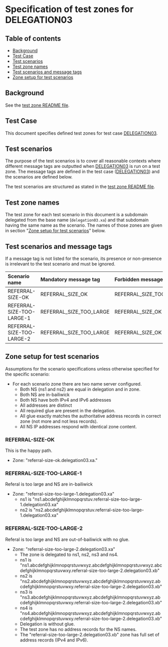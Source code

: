 # Specification of test zones for DELEGATION03


## Table of contents

* [Background](#background)
* [Test Case](#test-case)
* [Test scenarios](#test-scenarios)
* [Test zone names](#test-zone-names)
* [Test scenarios and message tags](#test-scenarios-and-message-tags)
* [Zone setup for test scenarios]


## Background

See the [test zone README file].


## Test Case
This document specifies defined test zones for test case [DELEGATION03].


## Test scenarios

The purpose of the test scenarios is to cover all reasonable contexts where
different message tags are outputted when [DELEGATION03] is run on a test zone.
The message tags are defined in the test case ([DELEGATION03]) and the scenarios
are defined below.

The test scenarios are structured as stated in the [test zone README file].

## Test zone names

The test zone for each test scenario in this document is a subdomain delegated
from the base name (`delegation03.xa`) and that subdomain having the same name as the
scenario. The names of those zones are given in section
"[Zone setup for test scenarios]" below.


## Test scenarios and message tags

If a message tag is not listed for the scenario, its presence or non-presence is
irrelevant to the test scenario and must be ignored.


Scenario name                 | Mandatory message tag                    | Forbidden message tags
:-----------------------------|:-----------------------------------------|:-------------------------------------------
REFERRAL-SIZE-OK              | REFERRAL_SIZE_OK                         | REFERRAL_SIZE_TOO_LARGE
REFERRAL-SIZE-TOO-LARGE-1     | REFERRAL_SIZE_TOO_LARGE                  | REFERRAL_SIZE_OK
REFERRAL-SIZE-TOO-LARGE-2     | REFERRAL_SIZE_TOO_LARGE                  | REFERRAL_SIZE_OK

## Zone setup for test scenarios

Assumptions for the scenario specifications unless otherwise specified for the
specific scenario:
* For each scenario zone there are two name server configured.
  * Both NS (ns1 and ns2) are equal in delegation and in zone.
  * Both NS are in-bailiwick
  * Both NS have both IPv4 and IPv6 addresses
  * All addresses are distinct
  * All required glue are present in the delegation.
  * All glue exactly matches the authoritative address records in correct zone
    (not more and not less records).
  * All NS IP addresses respond with identical zone content.

### REFERRAL-SIZE-OK
This is the happy path.

* Zone: "referral-size-ok.delegation03.xa."

### REFERRAL-SIZE-TOO-LARGE-1
Referal is too large and NS are in-bailiwick

* Zone: "referral-size-too-large-1.delegation03.xa"
  * ns1 is "ns1.abcdefghijklmnopqrstuv.referral-size-too-large-1.delegation03.xa"
  * ns2 is "ns2.abcdefghijklmnopqrstuv.referral-size-too-large-1.delegation03.xa"

### REFERRAL-SIZE-TOO-LARGE-2
Referal is too large and NS are out-of-bailiwick with no glue.

* Zone: "referral-size-too-large-2.delegation03.xa"
  * The zone is delegated to ns1, ns2, ns3 and ns4.
  * ns1 is "ns1.abcdefghijklmnopqrstuvwxyz.abcdefghijklmnopqrstuvwxyz.abcdefghijklmnopqrstuvwxy.referral-size-too-large-2.delegation03.xb"
  * ns2 is "ns2.abcdefghijklmnopqrstuvwxyz.abcdefghijklmnopqrstuvwxyz.abcdefghijklmnopqrstuvwxy.referral-size-too-large-2.delegation03.xb"
  * ns3 is "ns3.abcdefghijklmnopqrstuvwxyz.abcdefghijklmnopqrstuvwxyz.abcdefghijklmnopqrstuvwxy.referral-size-too-large-2.delegation03.xb"
  * ns4 is "ns4.abcdefghijklmnopqrstuvwxyz.abcdefghijklmnopqrstuvwxyz.abcdefghijklmnopqrstuvwxy.referral-size-too-large-2.delegation03.xb"
  * Delegation is without glue.
  * The test zone has no address records for the NS names.
  * The "referral-size-too-large-2.delegation03.xb" zone has full set of address
    records (IPv4 and IPv6).

[DELEGATION03]:                                                   ../../tests/Delegation-TP/delegation03.md
[RCODE Name]:                                                     https://www.iana.org/assignments/dns-parameters/dns-parameters.xhtml#dns-parameters-6
[Test zone README file]:                                          ../README.md
[Zone setup for test scenarios]:                                  #zone-setup-for-test-scenarios

